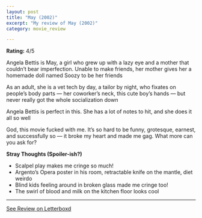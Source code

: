 ```yaml
---
layout: post
title: "May (2002)"
excerpt: "My review of May (2002)"
category: movie_review

---
```


**Rating:** 4/5

Angela Bettis is May, a girl who grew up with a lazy eye and a mother that couldn’t bear imperfection. Unable to make friends, her mother gives her a homemade doll named Soozy to be her friends

As an adult, she is a vet tech by day, a tailor by night, who fixates on people’s body parts — her coworker’s neck, this cute boy’s hands — but never really got the whole socialization down

Angela Bettis is perfect in this. She has a lot of notes to hit, and she does it all so well

God, this movie fucked with me. It’s so hard to be funny, grotesque, earnest, and successfully so — it broke my heart and made me gag. What more can you ask for?


<b>Stray Thoughts (Spoiler-ish?)</b>
* Scalpel play makes me cringe so much!
* Argento’s Opera poster in his room, retractable knife on the mantle, diet weirdo
* Blind kids feeling around in broken glass made me cringe too!
* The swirl of blood and milk on the kitchen floor looks cool

<hr>

[See Review on Letterboxd](https://boxd.it/4eiMYH)
